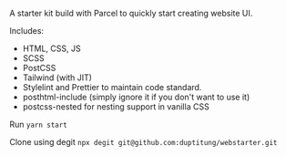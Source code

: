 A starter kit build with Parcel to quickly start creating website UI.

Includes:

- HTML, CSS, JS
- SCSS
- PostCSS
- Tailwind (with JIT)
- Stylelint and Prettier to maintain code standard.
- posthtml-include (simply ignore it if you don't want to use it)
- postcss-nested for nesting support in vanilla CSS

Run `yarn start`


Clone using degit
`npx degit git@github.com:duptitung/webstarter.git`
